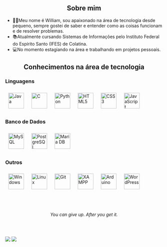 <!--#################################################                   Sobre mim               #################################################-->
<div align="center">
    <h2>Sobre mim</h2>
</div>

- 🙋‍♂️Meu nome é William, sou apaixonado na área de tecnologia desde pequeno, sempre gostei de saber e entender como as coisas funcionam e de resolver problemas.  
- 📚Atualmente cursando Sistemas de Informações pelo Instituto Federal do Espírito Santo (IFES) de Colatina.  
- 💻No momento estagiando na área e trabalhando em projetos pessoais.  
<!--#################################################         Conhecimentos na área de tecnologia mim         #################################################-->
<div align="center">
    <h2>Conhecimentos na área de tecnologia</h2>
</div>

### Linguagens
<div>  
  <a href="https://www.java.com/" target="_blank"><img style="margin: 10px" src="https://profilinator.rishav.dev/skills-assets/java-original-wordmark.svg" alt="Java" height="50" /></a>  
  <a href="https://www.cprogramming.com/" target="_blank"><img style="margin: 10px" src="https://profilinator.rishav.dev/skills-assets/c-original.svg" alt="C" height="50" /></a>  
  <a href="https://www.python.org/" target="_blank"><img style="margin: 10px" src="https://profilinator.rishav.dev/skills-assets/python-original.svg" alt="Python" height="50" /></a>  
  <a href="https://en.wikipedia.org/wiki/HTML5" target="_blank"><img style="margin: 10px" src="https://profilinator.rishav.dev/skills-assets/html5-original-wordmark.svg" alt="HTML5" height="50" /></a>  
  <a href="https://www.w3schools.com/css/" target="_blank"><img style="margin: 10px" src="https://profilinator.rishav.dev/skills-assets/css3-original-wordmark.svg" alt="CSS3" height="50" /></a>  
  <a href="https://www.javascript.com/" target="_blank"><img style="margin: 10px" src="https://profilinator.rishav.dev/skills-assets/javascript-original.svg" alt="JavaScript" height="50" /></a>  
</div>  

### Banco de Dados  
<div>  
  <a href="https://www.mysql.com/" target="_blank"><img style="margin: 10px" src="https://profilinator.rishav.dev/skills-assets/mysql-original-wordmark.svg" alt="MySQL" height="50" /></a>
  <a href="https://www.postgresql.org/" target="_blank"><img style="margin: 10px" src="https://profilinator.rishav.dev/skills-assets/postgresql-original-wordmark.svg" alt="PostgreSQL" height="50" /></a>  
  <a href="https://mariadb.org/" target="_blank"><img style="margin: 10px" src="https://profilinator.rishav.dev/skills-assets/mariadb.png" alt="Maria DB" height="50" /></a>  
</div>  

### Outros  
<div>  
  <a href="https://www.microsoft.com/pt-br/windows/" target="_blank"><img style="margin: 10px" src="https://cdn-icons-png.flaticon.com/512/906/906309.png" alt="Windows" height="50" /></a>  
  <a href="https://www.linux.org/" target="_blank"><img style="margin: 10px" src="https://profilinator.rishav.dev/skills-assets/linux-original.svg" alt="Linux" height="50" /></a>  
  <a href="https://github.com/" target="_blank"><img style="margin: 10px" src="https://profilinator.rishav.dev/skills-assets/git-scm-icon.svg" alt="Git" height="50" /></a>  
  <a href="https://www.apachefriends.org/" target="_blank"><img style="margin: 10px" src="https://profilinator.rishav.dev/skills-assets/xampp.png" alt="XAMPP" height="50" /></a>  
  <a href="https://www.arduino.cc/" target="_blank"><img style="margin: 10px" src="https://profilinator.rishav.dev/skills-assets/arduino.png" alt="Arduino" height="50" /></a>  
  <a href="https://wordpress.com/" target="_blank"><img style="margin: 10px" src="https://profilinator.rishav.dev/skills-assets/wordpress.png" alt="WordPress" height="50" /></a>  
</div>

<br/><br/>
<!--#################################################         Frase motivicional?        #################################################-->
<div align="center">
    <i>You can give up. After you get it.</i>
</div>

<br/><br/>
<!--#################################################         Status Github        #################################################-->
<div>
    <img src="https://github-readme-stats.vercel.app/api?username=williamdbc&show_icons=true&theme=algolia"/>  
    <img src="https://github-readme-stats.vercel.app/api/top-langs/?username=kezhui&layout=compact&theme=algolia"/>
    
</div>


